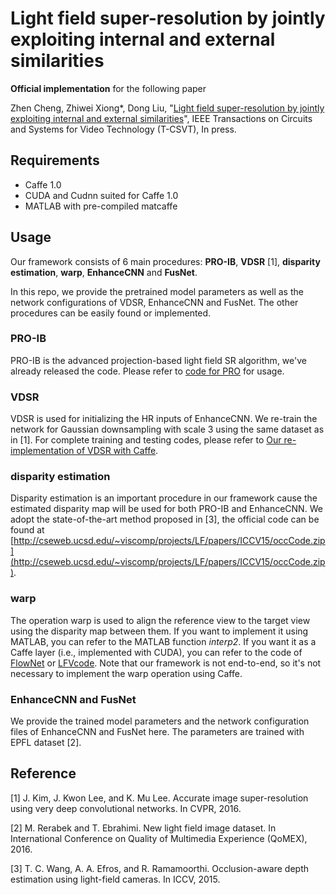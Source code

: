 # Light field super-resolution by jointly exploiting internal and external similarities

**Official implementation** for the following paper

Zhen Cheng, Zhiwei Xiong*, Dong Liu, "[Light field super-resolution by jointly exploiting internal and external similarities](https://ieeexplore.ieee.org/document/8733069)", IEEE Transactions on Circuits and Systems for Video Technology (T-CSVT), In press.

## Requirements
- Caffe 1.0
- CUDA and Cudnn suited for Caffe 1.0
- MATLAB with pre-compiled matcaffe
## Usage

Our framework consists of 6 main procedures: **PRO-IB**, **VDSR** [1], **disparity estimation**, **warp**, **EnhanceCNN** and **FusNet**. 

In this repo, we provide the pretrained model parameters as well as the network configurations of VDSR, EnhanceCNN and FusNet. The other procedures can be easily found or implemented.

### PRO-IB

PRO-IB is the advanced projection-based light field SR algorithm, we've already released the code.  Please refer to [code for PRO](https://github.com/Joechann0831/LFSRBenchmark/tree/master/PRO) for usage.

### VDSR

VDSR is used for initializing the HR inputs of EnhanceCNN. We re-train the network for Gaussian downsampling with scale 3 using the same dataset as in [1]. For complete training and testing codes, please refer to [Our re-implementation of VDSR with Caffe](https://github.com/Joechann0831/LFSRBenchmark/tree/master/VDSR).

### disparity estimation

Disparity estimation is an important procedure in our framework cause the estimated disparity map will be used for both PRO-IB and EnhanceCNN. We adopt the state-of-the-art method proposed in [3], the official code can be found at [http://cseweb.ucsd.edu/~viscomp/projects/LF/papers/ICCV15/occCode.zip](http://cseweb.ucsd.edu/~viscomp/projects/LF/papers/ICCV15/occCode.zip).

### warp

The operation warp is used to align the reference view to the target view using the disparity map between them. If you want to implement it using MATLAB, you can refer to the MATLAB function *interp2*. If you want it as a Caffe layer (i.e., implemented with CUDA), you can refer to the code of [FlowNet](http://lmb.informatik.uni-freiburg.de//Publications/2017/IMKDB17) or [LFVcode](http://cseweb.ucsd.edu/~viscomp/projects/LF/papers/SIG17/lfv/). Note that our framework is not end-to-end, so it's not necessary to implement the warp operation using Caffe.

### EnhanceCNN and FusNet

We provide the trained model parameters and the network configuration files of EnhanceCNN and FusNet here. The parameters are trained with EPFL dataset [2].

## Reference

[1] J. Kim, J. Kwon Lee, and K. Mu Lee. Accurate image super-resolution using very deep convolutional networks. In CVPR, 2016.

[2] M. Rerabek and T. Ebrahimi. New light field image dataset. In International Conference on Quality of Multimedia Experience (QoMEX), 2016.

[3] T. C. Wang, A. A. Efros, and R. Ramamoorthi. Occlusion-aware depth estimation using light-field cameras. In ICCV, 2015.

